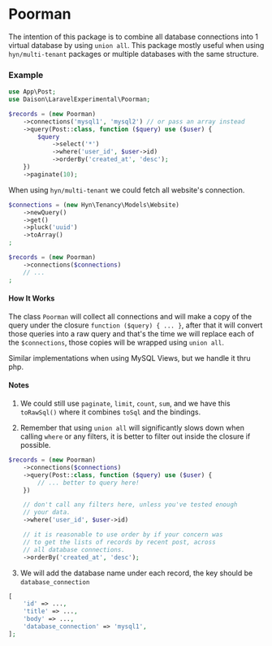 # Poorman

The intention of this package is to combine all database connections into 1 virtual database by using `union all`. This package mostly useful when using `hyn/multi-tenant` packages or multiple databases with the same structure.

### Example

```php
use App\Post;
use Daison\LaravelExperimental\Poorman;

$records = (new Poorman)
    ->connections('mysql1', 'mysql2') // or pass an array instead
    ->query(Post::class, function ($query) use ($user) {
        $query
            ->select('*')
            ->where('user_id', $user->id)
            ->orderBy('created_at', 'desc');
    })
    ->paginate(10);
```

When using `hyn/multi-tenant` we could fetch all website's connection.

```php
$connections = (new Hyn\Tenancy\Models\Website)
    ->newQuery()
    ->get()
    ->pluck('uuid')
    ->toArray()
;

$records = (new Poorman)
    ->connections($connections)
    // ...
;
```

#### How It Works

The class `Poorman` will collect all connections and will make a copy of the query under the closure `function ($query) { ... }`, after that it will convert those queries into a raw query and that's the time we will replace each of the `$connections`, those copies will be wrapped using `union all`.

Similar implementations when using MySQL Views, but we handle it thru php.

#### Notes

1. We could still use `paginate`, `limit`, `count`, `sum`, and we have this `toRawSql()` where it combines `toSql` and the bindings.

2. Remember that using `union all` will significantly slows down when calling `where` or any filters, it is better to filter out inside the closure if possible.

```php
$records = (new Poorman)
    ->connections($connections)
    ->query(Post::class, function ($query) use ($user) {
        // ... better to query here!
    })

    // don't call any filters here, unless you've tested enough
    // your data.
    ->where('user_id', $user->id)

    // it is reasonable to use order by if your concern was
    // to get the lists of records by recent post, across
    // all database connections.
    ->orderBy('created_at', 'desc');
```

3. We will add the database name under each record, the key should be `database_connection`

```php
[
    'id' => ...,
    'title' => ...,
    'body' => ...,
    'database_connection' => 'mysql1',
];
```
